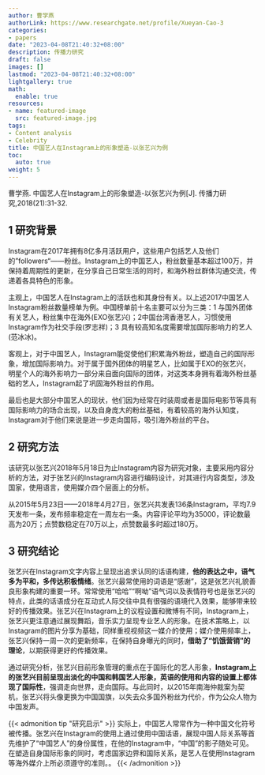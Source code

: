 ```yaml
---
author: 曹学燕
authorLink: https://www.researchgate.net/profile/Xueyan-Cao-3
categories:
- papers
date: "2023-04-08T21:40:32+08:00"
description: 传播力研究
draft: false
images: []
lastmod: "2023-04-08T21:40:32+08:00"
lightgallery: true
math:
  enable: true
resources:
- name: featured-image
  src: featured-image.jpg
tags:
- Content analysis
- Celebrity
title: 中国艺人在Instagram上的形象塑造-以张艺兴为例
toc:
  auto: true
weight: 5
---
```


曹学燕. 中国艺人在Instagram上的形象塑造-以张艺兴为例[J]. 传播力研究,2018(21):31-32.

<!--more-->


## 1 研究背景

Instagram在2017年拥有8亿多月活跃用户，这些用户包括艺人及他们的”followers“——粉丝。Instagram上的中国艺人，粉丝数量基本超过100万，并保持着周期性的更新，在分享自己日常生活的同时，和海外粉丝群体沟通交流，传递着各具特色的形象。

主观上，中国艺人在Instagram上的活跃也和其身份有关。以上述2017中国艺人Instagram粉丝数量榜单为例。中国榜单前十名主要可以分为三类：1 与国外团体有关艺人，粉丝集中在海外(EXO张艺兴)；2中国台湾香港艺人，习惯使用Instagram作为社交手段(罗志祥)；3 具有较高知名度需要增加国际影响力的艺人(范冰冰)。

客观上，对于中国艺人，Instagram能促使他们积累海外粉丝，塑造自己的国际形象，增加国际影响力。对于属于国外团体的明星艺人，比如属于EXO的张艺兴，明星个人的海外影响力一部分来自面向国际的团体，对这类本身拥有着海外粉丝基础的艺人，Instagram起了巩固海外粉丝的作用。

最后也是大部分中国艺人的现状，他们因为经常在时装周或者是国际电影节等具有国际影响力的场合出现，以及自身庞大的粉丝基础，有着较高的海外认知度，Instagram对于他们来说是进一步走向国际，吸引海外粉丝的平台。

## 2 研究方法

该研究以张艺兴2018年5月18日为止Instagram内容为研究对象，主要采用内容分析的方法，对于张艺兴的Instagram内容进行编码设计，对其进行内容类型，涉及国家，使用语言，使用媒介四个层面上的分析。

从2015年5月23日——2018年4月27日，张艺兴共发表136条Instagram，平均7.9天发布一条，发布频率稳定在一周左右一条。内容评论平均为35000，评论数最高为20万；点赞数稳定在70万以上，点赞数最多时超过180万。

## 3 研究结论

张艺兴在Instagram文字内容上呈现出追求认同的话语构建，**他的表达之中，语气多为平和，多传达积极情绪**。张艺兴最常使用的词语是“感谢”，这是张艺兴礼貌善良形象构建的重要一环。常常使用“哈哈”“啊呦”语气词以及表情符号也是张艺兴的特点，此类的话语成分在互动式人际交往中具有很强的语境代入效果，能够带来较好的传播效果。张艺兴在Instagram上的议程设置和微博有不同，Instagram上，张艺兴更注意通过展现舞蹈，音乐实力呈现专业艺人的形象。在技术策略上，以Instagram的图片分享为基础，同样重视视频这一媒介的使用；媒介使用频率上，张艺兴保持一周一次的更新频率，在保持自身曝光的同时，**借助了“饥饿营销”的理论**，以期获得更好的传播效果。

通过研究分析，张艺兴目前形象管理的重点在于国际化的艺人形象，**Instagram上的张艺兴目前呈现出淡化的中国和韩国艺人形象，英语的使用和内容的设置上都体现了国际性**，强调走向世界，走向国际。与此同时，以2015年南海仲裁案为契机，张艺兴将头像更换为中国国旗，以失去众多国外粉丝为代价，作为公众人物为中国发声。

{{< admonition tip "研究启示" >}}
实际上，中国艺人常常作为一种中国文化符号被传播。张艺兴在Instagram的使用上通过使用中国话语，展现中国人际关系等首先维护了“中国艺人”的身份属性，在他的Instagram中，“中国”的影子随处可见。在塑造自身国际形象的同时，考虑国家边界和国际关系，是艺人在使用Instagram等海外媒介上所必须遵守的准则。。
{{< /admonition >}}